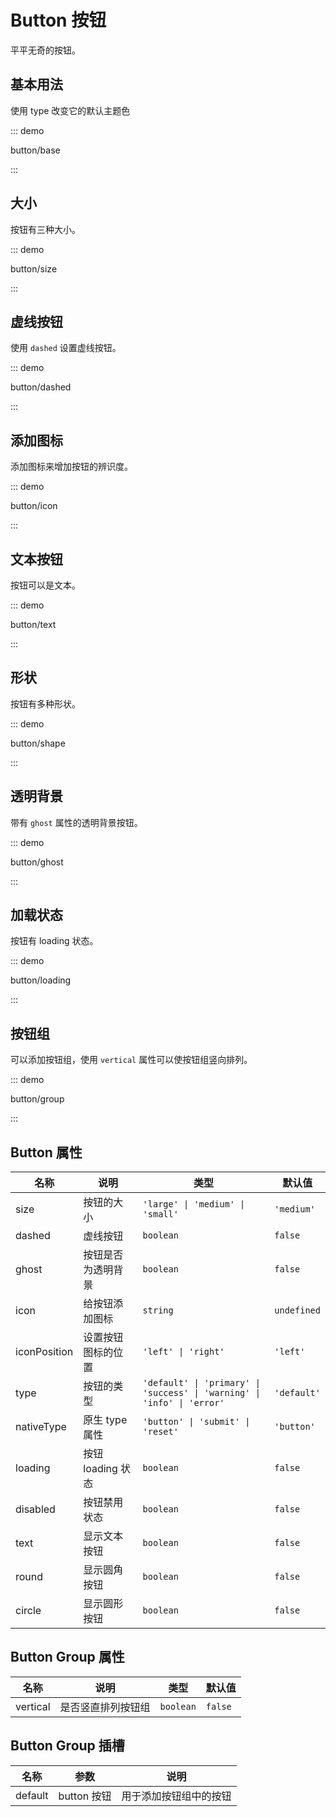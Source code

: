 # Button 按钮

平平无奇的按钮。

## 基本用法

使用 type 改变它的默认主题色

::: demo

button/base

:::

<div class="tu-collapse-transition--active"></div>


## 大小

按钮有三种大小。

::: demo

button/size

:::

## 虚线按钮

使用 `dashed` 设置虚线按钮。

::: demo

button/dashed

:::

## 添加图标

添加图标来增加按钮的辨识度。

::: demo

button/icon

:::

## 文本按钮

按钮可以是文本。

::: demo

button/text

:::

## 形状

按钮有多种形状。

::: demo

button/shape

:::

## 透明背景

带有 `ghost` 属性的透明背景按钮。

::: demo

button/ghost

:::

## 加载状态

按钮有 loading 状态。

::: demo

button/loading

:::

## 按钮组

可以添加按钮组，使用 `vertical` 属性可以使按钮组竖向排列。

::: demo

button/group

:::

## Button 属性

| 名称         | 说明               | 类型                                                         | 默认值      |
| ------------ | ------------------ | ------------------------------------------------------------ | ----------- |
| size         | 按钮的大小         | `'large' \| 'medium' \| 'small'`                             | `'medium'`  |
| dashed       | 虚线按钮           | `boolean`                                                    | `false`     |
| ghost        | 按钮是否为透明背景 | `boolean`                                                    | `false`     |
| icon         | 给按钮添加图标     | `string`                                                     | `undefined` |
| iconPosition | 设置按钮图标的位置 | `'left' \| 'right' `                                         | `'left'`    |
| type         | 按钮的类型         | `'default' \| 'primary' \| 'success' \| 'warning' \| 'info' \| 'error'` | `'default'` |
| nativeType   | 原生 type 属性     | `'button' \| 'submit' \| 'reset'`                            | `'button'`  |
| loading      | 按钮 loading 状态  | `boolean`                                                    | `false`     |
| disabled     | 按钮禁用状态       | `boolean`                                                    | `false`     |
| text         | 显示文本按钮       | `boolean`                                                    | `false`     |
| round        | 显示圆角按钮       | `boolean`                                                    | `false`     |
| circle       | 显示圆形按钮       | `boolean`                                                    | `false`     |

## Button Group 属性

| 名称     | 说明               | 类型      | 默认值  |
| -------- | ------------------ | --------- | ------- |
| vertical | 是否竖直排列按钮组 | `boolean` | `false` |

## Button Group 插槽

| 名称    | 参数        | 说明                   |
| ------- | ----------- | ---------------------- |
| default | button 按钮 | 用于添加按钮组中的按钮 |


<script setup lang="ts">
import ButtonBase from '../examples/button/base.vue'
import ButtonSize from '../examples/button/size.vue'
import ButtonDashed from '../examples/button/dashed.vue'
import ButtonIcon from '../examples/button/icon.vue'
import ButtonText from '../examples/button/text.vue'
import ButtonShape from '../examples/button/shape.vue'
import ButtonGhost from '../examples/button/ghost.vue'
import ButtonLoading from '../examples/button/loading.vue'
import ButtonGroup from '../examples/button/group.vue'
</script>

<style lang="stylus">
.demo-button

  & > .component
    display flex
    align-items flex-end
    flex-wrap wrap

    .tu-button
      margin-right 10px

    .tu-button-group
      margin-right 20px

      .tu-button
        margin-right 0

</style>